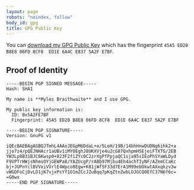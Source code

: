 ```yaml
---
layout: page
robots: "noindex, follow"
body_id: gpg
title: GPG Public Key
---
```


You can [download my GPG Public Key](/static/uploads/5A2FE7BF.asc "Myles Braithwaite's GPG Public Key") which has the fingerprint `45A5 ED20 B8E8 06FD 8CF8  ED1E 6A4C E837 5A2F E7BF`.

## Proof of Identity

	-----BEGIN PGP SIGNED MESSAGE-----
	Hash: SHA1
	
	My name is **Myles Braithwaite** and I use GPG.
	
	My public key information is:
	  ID: 0x5A2FE7BF
	  Fingerprint: 45A5 ED20 B8E8 06FD 8CF8  ED1E 6A4C E837 5A2F E7BF
	
	-----BEGIN PGP SIGNATURE-----
	Version: GnuPG v1
	
	iQEcBAEBAgAGBQJTmhL4AAoJEGpM6DdaL+e/5LoH/19B/14bhHnwDUDNg6ihk2+a
	jjo7z4/pQEJNHAcr1aUBv1iMYOEghJ8UKXVje4u2cG87QxhpmH5EjeiFTXTG/2EB
	YW3Lp8B31BJC6Kwsp0+823F2fiZYc0C2zrXgPfPpjaQC1sja95sIEoPhSYaWLDyd
	F9VPTrHWjsNhmsOYjGEWPa8/YAZUcgP/rABb97Mjbu4Eh4achTIyNF/AZemCCaKc
	bj+JUPnYclBVVxiVVrlE4Wpco8Egw+K81jWf5F33d7ErA1M99ebOkwtAXxqkzv3w
	vWGDFoCjDvLD1jK7vjxPcYf1O1mZCcJZuBqq7pKqZtnZwbLOJGCQOEfC37N6f6c=
	=G0wx
	-----END PGP SIGNATURE-----
